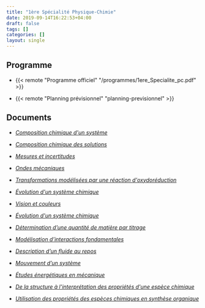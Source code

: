```yaml
---
title: "1ère Spécialité Physique-Chimie"
date: 2019-09-14T16:22:53+04:00
draft: false
tags: []
categories: []
layout: single
---
```


## Programme

- {{< remote "Programme officiel" "/programmes/1ere_Specialite_pc.pdf" >}}

- {{< remote "Planning prévisionnel" "planning-previsionnel" >}}

## Documents

- [*Composition chimique d'un système*](chap-1)

- [*Composition chimique des solutions*](chap-2)

- [*Mesures et incertitudes*](chap-3)

- [*Ondes mécaniques*](chap-4)

- [*Transformations modélisées par une réaction d'oxydoréduction*](chap-6)

- [*Évolution d'un système chimique*](chap-7)

- [*Vision et couleurs*](chap-5)

- [*Évolution d'un système chimique*](chap-7)

- [*Détermination d’une quantité de matière par titrage*](chap-9)

- [*Modélisation d’interactions fondamentales*](chap-8)

- [*Description d’un fluide au repos*](chap-10)

- [*Mouvement d’un système*](chap-11)

- [*Études énergétiques en mécanique*](chap-14)

- [*De la structure à l'interprétation des propriétés d'une espèce chimique*](chap-12)

- [*Utilisation des propriétés des espèces chimiques en synthèse organique*](chap-13)
